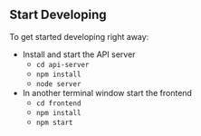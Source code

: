 ## Start Developing

To get started developing right away:

* Install and start the API server
    - `cd api-server`
    - `npm install`
    - `node server`
* In another terminal window start the frontend
    - `cd frontend`
    - `npm install`
    - `npm start`
